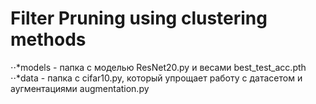 # Filter Pruning using clustering methods

⋅⋅*models - папка с моделью ResNet20.py и весами best_test_acc.pth
⋅⋅*data - папка с cifar10.py, который упрощает работу с датасетом и аугментациями augmentation.py
